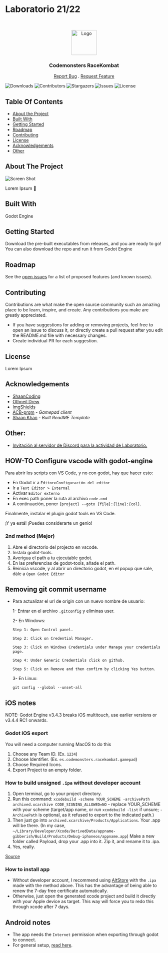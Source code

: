 # Laboratorio 21/22

<br/>
<p align="center">
  <a href="https://github.com/codemonsters/racekombat">
    <img src="https://github.com/codemonsters/racekombat/blob/main/server/assets/logo.png?raw=true" alt="Logo" width="80" height="80">
  </a>

  <h3 align="center">Codemonsters RaceKombat</h3>

  <p align="center">
    <a href="https://github.com/codemonsters/racekombat/issues">Report Bug</a>
    .
    <a href="https://github.com/codemonsters/racekombat/issues">Request Feature</a>
  </p>
</p>

![Downloads](https://img.shields.io/github/downloads/codemonsters/racekombat/total) ![Contributors](https://img.shields.io/github/contributors/codemonsters/racekombat?color=dark-green) ![Stargazers](https://img.shields.io/github/stars/codemonsters/racekombat?style=social) ![Issues](https://img.shields.io/github/issues/codemonsters/racekombat) ![License](https://img.shields.io/github/license/codemonsters/racekombat) 

## Table Of Contents

* [About the Project](#about-the-project)
* [Built With](#built-with)
* [Getting Started](#getting-started)
* [Roadmap](#roadmap)
* [Contributing](#contributing)
* [License](#license)
* [Acknowledgements](#acknowledgements)
* [Other](#other)

## About The Project

![Screen Shot](https://github.com/codemonsters/racekombat/blob/main/showcase.png?raw=true)

Lorem Ipsum :grimacing:

## Built With

Godot Engine

## Getting Started

Download the pre-built executables from releases, and you are ready to go! You can also download the repo and run it from Godot Engine

## Roadmap

See the [open issues](https://github.com/codemonsters/racekombat/issues) for a list of proposed features (and known issues).

## Contributing

Contributions are what make the open source community such an amazing place to be learn, inspire, and create. Any contributions you make are greatly appreciated.
- If you have suggestions for adding or removing projects, feel free to open an issue to discuss it, or directly create a pull request after you edit the README.md file with necessary changes.
- Create individual PR for each suggestion.

## License

Lorem Ipsum 


## Acknowledgements

* [ShaanCoding](https://github.com/ShaanCoding/)
* [Othneil Drew](https://github.com/othneildrew/Best-README-Template)
* [ImgShields](https://shields.io/)
* [ACB-prgm](https://github.com/ACB-prgm) - *Gamepad client*
* [Shaan Khan](https://github.com/ShaanCoding/) - *Built ReadME Template*


## Other:

* [Invitación al servidor de Discord para la actividad de Laboratorio.](https://discord.gg/ZQaNtRF)


## HOW-TO Configure vscode with godot-engine
  
Para abrir los scripts con VS Code, y no con godot, hay que hacer esto:
* En Godot ir a ```Editor>Configuración del editor```
* Ir a ```Text Editor > External```
* Activar ```Editor externo```
* En exec path poner la ruta al archivo ```code.cmd```
* A continuación, poner  ```{project} --goto {file}:{line}:{col}```.

Finalmente, instalar el plugin godot tools en VS Code.


¡Y ya está! ¡Puedes considerarte un genio!</p>

### 2nd method (Mejor)
1. Abre el directorio del projecto en vscode.
2. Instala godot-tools.
3. Averigua el path a tu ejecutable godot.
4. En las preferencias de godot-tools, añade el path.
5. Reinicia vscode, y al abrir un directorio godot, en el popup que sale, dále a ```Open Godot Editor```
 

## Removing git commit username

* Para actualizar el url de origin con un nuevo nombre de usuario:
  
  1- Entrar en el archivo ```.gitconfig``` y eliminas user.

  2- En Windows:
  
   ```Step 1: Open Control panel. ```

   ```Step 2: Click on Credential Manager.```

   ```Step 3: Click on Windows Credentials under Manage your credentials page.```

   ```Step 4: Under Generic Credentials click on github.```

   ```Step 5: Click on Remove and then confirm by clicking Yes button.```

     3- En Linux:
  
   ```git config --global --unset-all```


## iOS notes
NOTE: Godot Engine v3.4.3 breaks iOS multitouch, use earlier versions or v3.4.4 RC1 onwards.
### Godot iOS export
You will need a computer running MacOS to do this
1. Choose any Team ID. (Ex. ```1234```)
2. Choose Identifier. (Ex. ```es.codemonsters.racekombat.gamepad```)
3. Choose Required Icons.
4. Export Project to an empty folder.

### How to build unsigned ```.ipa``` without developer account
1. Open terminal, go to your project directory.
2. Run this command: ```xcodebuild -scheme YOUR_SCHEME -archivePath archived.xcarchive CODE_SIGNING_ALLOWED=NO``` - replace YOUR_SCHEME with your scheme (target/app name, or run ```xcodebuild -list``` if unsure; ```-ArchivePath``` is optional, as it refused to export to the indicated path.)
3. Then just go into ```archived.xcarchive/Products/Applications```. Your .app will be there. (In my case, ```~/Library/Developer/Xcode/DerivedData/appname-gibberish/Build/Products/Debug-iphoneos/appname.app```)
Make a new folder called Payload, drop your .app into it. Zip it, and rename it to .ipa.
4. Yes, really.

[Source](https://www.reddit.com/r/jailbreakdevelopers/comments/gj93vc/question_exporting_app_in_xcode_without_a/)

### How to install app
* Without developer account, I recommend using [AltStore](https://altstore.io) with the ```.ipa``` made with the method above. This has the advantage of being able to renew the 7-day free certificate automatically.
* Otherwise, just open the generated xcode project and build it directly with your Apple device as target. This way will force you to redo this through xcode after 7 days.

## Android notes
* The app needs the ```Internet``` permission when exporting through godot to connect.
* For general setup, [read here](https://developer.android.com/games/engines/godot/godot-configure).
